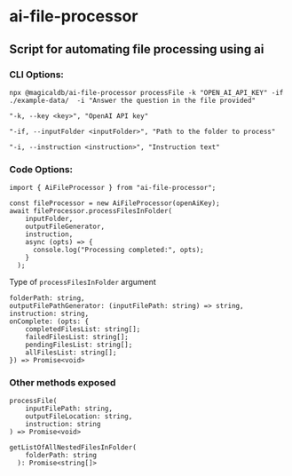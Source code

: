 # ai-file-processor

## Script for automating file processing using ai


### CLI Options: 
```
npx @magicaldb/ai-file-processor processFile -k "OPEN_AI_API_KEY" -if ./example-data/  -i "Answer the question in the file provided"
```

```
"-k, --key <key>", "OpenAI API key"

"-if, --inputFolder <inputFolder>", "Path to the folder to process"

"-i, --instruction <instruction>", "Instruction text"
```


### Code Options:

```
import { AiFileProcessor } from "ai-file-processor";

const fileProcessor = new AiFileProcessor(openAiKey);
await fileProcessor.processFilesInFolder(
    inputFolder,
    outputFileGenerator,
    instruction,
    async (opts) => {
      console.log("Processing completed:", opts);
    }
  );
```

Type of `processFilesInFolder` argument

```
folderPath: string,
outputFilePathGenerator: (inputFilePath: string) => string,
instruction: string,
onComplete: (opts: {
    completedFilesList: string[];
    failedFilesList: string[];
    pendingFilesList: string[];
    allFilesList: string[];
}) => Promise<void>
```

### Other methods exposed
```
processFile(
    inputFilePath: string,
    outputFileLocation: string,
    instruction: string
) => Promise<void>
```

```
getListOfAllNestedFilesInFolder(
    folderPath: string
  ): Promise<string[]> 
```
